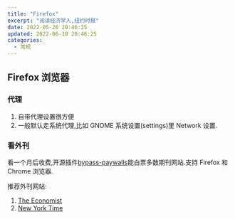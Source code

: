 ```yaml
---
title: "Firefox"
excerpt: "阅读经济学人,纽约时报"
date: 2022-05-26 20:46:25
updated: 2022-06-10 20:46:25
categories:
  - 常规
---
```


## Firefox 浏览器

### 代理

1. 自带代理设置很方便
2. 一般默认走系统代理,比如 GNOME 系统设置(settings)里 Network 设置.

### 看外刊

看一个月后收费,开源插件[bypass-paywalls](https://github.com/iamadamdev/bypass-paywalls-chrome)能白票多数期刊网站.支持 Firefox 和 Chrome 浏览器.

推荐外刊网站:

1. [The Economist](https://www.economist.com/)
2. [New York Time](https://www.nytimes.com/)
